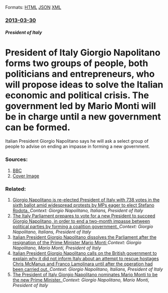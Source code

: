 
Formats: [HTML](/news/2013/03/30/president-of-italy-giorgio-napolitano-forms-two-groups-of-people-both-politicians-and-entrepreneurs-who-will-propose-ideas-to-solve-the-it.html)  [JSON](/news/2013/03/30/president-of-italy-giorgio-napolitano-forms-two-groups-of-people-both-politicians-and-entrepreneurs-who-will-propose-ideas-to-solve-the-it.json)  [XML](/news/2013/03/30/president-of-italy-giorgio-napolitano-forms-two-groups-of-people-both-politicians-and-entrepreneurs-who-will-propose-ideas-to-solve-the-it.xml)  

### [2013-03-30](/news/2013/03/30/index.md)

##### President of Italy
# President of Italy Giorgio Napolitano forms two groups of people, both politicians and entrepreneurs, who will propose ideas to solve the Italian economic and political crisis. The government led by Mario Monti will be in charge until a new government can be formed. 

Italian President Giorgio Napolitano says he will ask a select group of people to advise on ending an impasse in forming a new government.


### Sources:

1. [BBC](http://www.bbc.co.uk/news/world-europe-21981679)
1. [Cover Image](http://ichef-1.bbci.co.uk/news/1024/media/images/66678000/jpg/_66678499_66678498.jpg)

### Related:

1. [Giorgio Napolitano is re-elected President of Italy with 738 votes in the sixth ballot amid widespread protests by MPs eager to elect Stefano Rodota. ](/news/2013/04/20/giorgio-napolitano-is-re-elected-president-of-italy-with-738-votes-in-the-sixth-ballot-amid-widespread-protests-by-mps-eager-to-elect-stefan.md) _Context: Giorgio Napolitano, Italians, President of Italy_
2. [The Italy Parliament prepares to vote for a new President to succeed Giorgio Napolitano, in order to end a two-month impasse between political parties by forming a coalition government. ](/news/2013/04/17/the-italy-parliament-prepares-to-vote-for-a-new-president-to-succeed-giorgio-napolitano-in-order-to-end-a-two-month-impasse-between-politic.md) _Context: Giorgio Napolitano, Italians, President of Italy_
3. [Italian President Giorgio Napolitano dissolves the Parliament after the resignation of the Prime Minister Mario Monti ](/news/2012/12/22/italian-president-giorgio-napolitano-dissolves-the-parliament-after-the-resignation-of-the-prime-minister-mario-monti.md) _Context: Giorgio Napolitano, Mario Monti, President of Italy_
4. [Italian President Giorgio Napolitano calls on the British government to explain why it did not inform Italy about an attempt to rescue hostages Chris McManus and Franco Lamolinara until after the operation had been carried out. ](/news/2012/03/9/italian-president-giorgio-napolitano-calls-on-the-british-government-to-explain-why-it-did-not-inform-italy-about-an-attempt-to-rescue-hosta.md) _Context: Giorgio Napolitano, Italians, President of Italy_
5. [The President of Italy Giorgio Napolitano nominates Mario Monti to be the new Prime Minister. ](/news/2011/11/13/the-president-of-italy-giorgio-napolitano-nominates-mario-monti-to-be-the-new-prime-minister.md) _Context: Giorgio Napolitano, Mario Monti, President of Italy_
